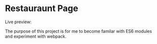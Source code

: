# Restauraunt Page
Live preview:

The purpose of this project is for me to become familar with ES6 modules and experiment with webpack.